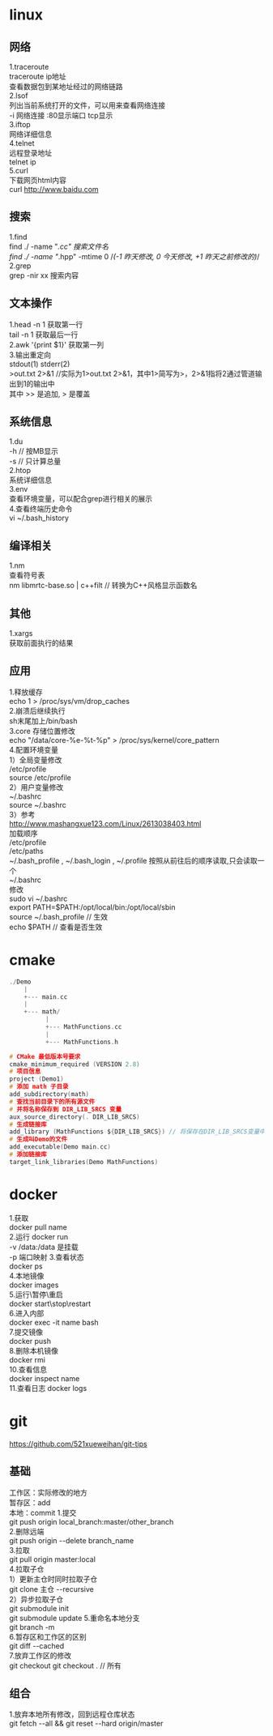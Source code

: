 # linux
## 网络
1.traceroute  
traceroute ip地址  
查看数据包到某地址经过的网络链路  
2.lsof   
列出当前系统打开的文件，可以用来查看网络连接  
-i 网络连接 :80显示端口 tcp显示  
3.iftop  
网络详细信息  
4.telnet  
远程登录地址  
telnet ip  
5.curl  
下载网页html内容  
curl http://www.baidu.com  
## 搜索
1.find  
find ./ -name "*.cc" 搜索文件名  
find ./ -name "*.hpp" -mtime 0 /*(-1 昨天修改, 0 今天修改, +1 昨天之前修改的)*/   
2.grep  
grep -nir xx 搜索内容   
## 文本操作
1.head -n 1 获取第一行  
  tail -n 1 获取最后一行  
2.awk '{print $1}' 获取第一列  
3.输出重定向  
stdout(1) stderr(2)    
\>out.txt 2>&1 //实际为1>out.txt 2>&1，其中1>简写为>，2>&1指将2通过管道输出到1的输出中  
其中 >> 是追加, > 是覆盖  
## 系统信息
1.du   
-h // 按MB显示  
-s // 只计算总量  
2.htop  
系统详细信息  
3.env  
查看环境变量，可以配合grep进行相关的展示  
4.查看终端历史命令  
vi ~/.bash_history   
## 编译相关
1.nm  
查看符号表  
nm libmrtc-base.so | c++filt // 转换为C++风格显示函数名  
## 其他
1.xargs  
获取前面执行的结果  
## 应用
1.释放缓存  
echo 1 > /proc/sys/vm/drop_caches  
2.崩溃后继续执行  
sh末尾加上/bin/bash  
3.core 存储位置修改  
echo "/data/core-%e-%t-%p" > /proc/sys/kernel/core_pattern  
4.配置环境变量   
1）全局变量修改  
/etc/profile  
source /etc/profile  
2）用户变量修改  
~/.bashrc  
source ~/.bashrc  
3）参考  
http://www.mashangxue123.com/Linux/2613038403.html    
加载顺序  
/etc/profile  
/etc/paths  
~/.bash_profile , ~/.bash_login , ~/.profile 按照从前往后的顺序读取,只会读取一个  
~/.bashrc  
修改   
sudo vi ~/.bashrc  
export PATH=$PATH:/opt/local/bin:/opt/local/sbin  
source ~/.bash_profile // 生效  
echo $PATH // 查看是否生效 

# cmake
```c
./Demo
    |
    +--- main.cc
    |
    +--- math/
          |
          +--- MathFunctions.cc
          |
          +--- MathFunctions.h

# CMake 最低版本号要求
cmake_minimum_required (VERSION 2.8)
# 项目信息
project (Demo1)
# 添加 math 子目录
add_subdirectory(math)
# 查找当前目录下的所有源文件
# 并将名称保存到 DIR_LIB_SRCS 变量
aux_source_directory(. DIR_LIB_SRCS)
# 生成链接库
add_library (MathFunctions ${DIR_LIB_SRCS}) // 将保存在DIR_LIB_SRCS变量中的文件都生成链接库
# 生成叫Demo的文件
add_executable(Demo main.cc) 
# 添加链接库
target_link_libraries(Demo MathFunctions)
```


# docker
1.获取  
docker pull name  
2.运行
docker run       
-v /data:/data 是挂载  
-p 端口映射
3.查看状态  
docker ps      
4.本地镜像  
docker images    
5.运行\暂停\重启  
docker start\stop\restart    
6.进入内部  
docker exec -it name bash   
7.提交镜像  
docker push   
8.删除本机镜像  
docker rmi   
10.查看信息  
docker inspect name  
11.查看日志
docker logs


# git  
https://github.com/521xueweihan/git-tips  
## 基础
工作区：实际修改的地方  
暂存区：add    
本地：commit
1.提交  
git push origin local_branch:master/other_branch  
2.删除远端  
git push origin --delete branch_name  
3.拉取  
git pull origin master:local  
4.拉取子仓  
1）更新主仓时同时拉取子仓  
git clone 主仓 --recursive  
2）异步拉取子仓  
git submodule init  
git submodule update 
5.重命名本地分支  
git branch -m <new-branch-name>  
6.暂存区和工作区的区别  
git diff --cached  
7.放弃工作区的修改  
git checkout <file name>
git checkout . // 所有  
  
  
## 组合
1.放弃本地所有修改，回到远程仓库状态  
git fetch --all && git reset --hard origin/master  




